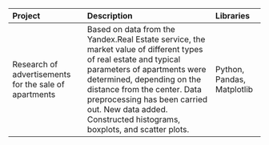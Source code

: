 |Project                       | Description          | Libraries                    |
| :------------------------------| :--------------------- |:---------------------------|
| Research of advertisements for the sale of apartments|Based on data from the Yandex.Real Estate service, the market value  of different types of real estate and typical parameters of apartments were determined, depending on the distance from the center. Data preprocessing has been carried out. New data added. Constructed histograms, boxplots, and scatter plots. | Python, Pandas,  Matplotlib |
